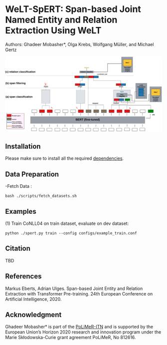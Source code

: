 # WeLT-SpERT: Span-based Joint Named Entity and Relation Extraction Using WeLT
Authors: Ghadeer Mobasher*, Olga Krebs, Wolfgang Müller, and Michael Gertz 

![WeLT-SpERT Architecture](SpERT-WeLT.png)

## Installation 
Please make sure to install all the required [dependencies](https://github.com/mobashgr/WeLT-SpERT/blob/main/requirements.txt).

## Data Preparation
-Fetch Data :
 ```
bash ./scripts/fetch_datasets.sh
```
## Examples
(1) Train CoNLL04 on train dataset, evaluate on dev dataset:
```
python ./spert.py train --config configs/example_train.conf
```

 ## Citation
 TBD

## References
Markus Eberts, Adrian Ulges. Span-based Joint Entity and Relation Extraction with Transformer Pre-training. 24th European Conference on Artificial Intelligence, 2020.


## Acknowledgment
Ghadeer Mobasher* is part of the [PoLiMeR-ITN](http://polimer-itn.eu/) and is supported by the European Union’s Horizon 2020 research and innovation program under the Marie Skłodowska-Curie grant agreement PoLiMeR, No 812616.

